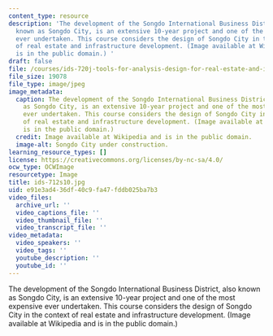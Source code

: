 ```yaml
---
content_type: resource
description: 'The development of the Songdo International Business District, also
  known as Songdo City, is an extensive 10-year project and one of the most expensive
  ever undertaken. This course considers the design of Songdo City in the context
  of real estate and infrastructure development. (Image available at Wikipedia and
  is in the public domain.) '
draft: false
file: /courses/ids-720j-tools-for-analysis-design-for-real-estate-and-infrastructure-development-spring-2010/e91e3ad436df40c9fa47fddb025ba7b3_ids-712s10.jpg
file_size: 19078
file_type: image/jpeg
image_metadata:
  caption: The development of the Songdo International Business District, also known
    as Songdo City, is an extensive 10-year project and one of the most expensive
    ever undertaken. This course considers the design of Songdo City in the context
    of real estate and infrastructure development. (Image available at Wikipedia and
    is in the public domain.)
  credit: Image available at Wikipedia and is in the public domain.
  image-alt: Songdo City under construction.
learning_resource_types: []
license: https://creativecommons.org/licenses/by-nc-sa/4.0/
ocw_type: OCWImage
resourcetype: Image
title: ids-712s10.jpg
uid: e91e3ad4-36df-40c9-fa47-fddb025ba7b3
video_files:
  archive_url: ''
  video_captions_file: ''
  video_thumbnail_file: ''
  video_transcript_file: ''
video_metadata:
  video_speakers: ''
  video_tags: ''
  youtube_description: ''
  youtube_id: ''
---
```

The development of the Songdo International Business District, also known as Songdo City, is an extensive 10-year project and one of the most expensive ever undertaken. This course considers the design of Songdo City in the context of real estate and infrastructure development. (Image available at Wikipedia and is in the public domain.)